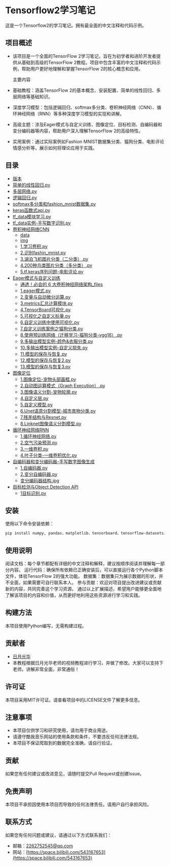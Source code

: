 # Tensorflow2学习笔记

这是一个Tensorflow2的学习笔记。拥有最全面的中文注释和代码示例。

## 项目概述

- 该项目是一个全面的TensorFlow 2学习笔记，旨在为初学者和进阶开发者提供从基础到高级的TensorFlow 2教程。项目中包含丰富的中文注释和代码示例，帮助用户更好地理解和掌握TensorFlow 2的核心概念和应用。
  
  主要内容

- 基础教程：涵盖TensorFlow 2的基本概念、安装配置、简单的线性回归、多层网络等基础知识。
- 深度学习模型：包括逻辑回归、softmax多分类、卷积神经网络（CNN）、循环神经网络（RNN）等多种深度学习模型的实现和讲解。
- 高级主题：涉及Eager模式与自定义训练、图像定位、目标检测、自编码器和变分编码器等内容，帮助用户深入理解TensorFlow 2的高级特性。
- 实用案例：通过实际案例如Fashion MNIST数据集分类、猫狗分类、电影评论情感分析等，展示如何将理论应用于实践。

## 目录

- [版本](#版本)
- [简单的线性回归.py](#简单的线性回归py)
- [多层网络.py](#多层网络py)
- [逻辑回归.py](#逻辑回归py)
- [softmax多分类和fashion_mnist数据集.py](#softmax多分类和fashion_mnist数据集py)
- [keras函数式api.py](#keras函数式apipy)
- [tf_data模块学习.py](#tf_data模块学习py)
- [tf_data实例-手写数字识别.py](#tf_data实例-手写数字识别py)
- [卷积神经网络CNN](#卷积神经网络cnn)
  - [data](#data)
  - [img](#img)
  - [1.学习卷积.py](#1学习卷积py)
  - [2.识别fashin_mnist.py](#2识别fashin_mnistpy)
  - [3.湖泊飞机图片分类（二分类）.py](#3湖泊飞机图片分类二分类py)
  - [4.200种鸟类图片分类（多分类）.py](#42000种鸟类图片分类多分类py)
  - [5.tf.keras序列问题-电影评论.py](#5tfkeras序列问题-电影评论py)
- [Eager模式与自定义训练](#eager模式与自定义训练)
  - [通透！必会的 6 大卷积神经网络架构_files](#通透必会的-6-大卷积神经网络架构_files)
  - [1.eager模式.py](#1eager模式py)
  - [2.变量与自动微分运算.py](#2变量与自动微分运算py)
  - [3.metrics汇总计算模块.py](#3metrics汇总计算模块py)
  - [4.TensorBoard可视化.py](#4tensorboard可视化py)
  - [5.可视化之自定义标量.py](#5可视化之自定义标量py)
  - [6.自定义训练中使用可视化.py](#6自定义训练中使用可视化py)
  - [7.自定义训练案例之猫狗分类.py](#7自定义训练案例之猫狗分类py)
  - [8.使用预训练网络（迁移学习-猫狗分类-vgg16）.py](#8使用预训练网络迁移学习-猫狗分类-vgg16py)
  - [9.多输出模型实例-颜色&衣服分类.py](#9多输出模型实例-颜色衣服分类py)
  - [10.多输出模型实例-自定义损失.py](#10多输出模型实例-自定义损失py)
  - [11.模型的保存与恢复.py](#11模型的保存与恢复py)
  - [12.模型的保存与恢复2.py](#12模型的保存与恢复2py)
  - [13.模型的保存与恢复3.py](#13模型的保存与恢复3py)
- [图像定位](#图像定位)
  - [1.图像定位-宠物头部画框.py](#1图像定位-宠物头部画框py)
  - [2.自动图运算模式（Graph Execution）.py](#2自动图运算模式graph-executionpy)
  - [3.图像语义分割-宠物轮廓.py](#3图像语义分割-宠物轮廓py)
  - [4.自定义层.py](#4自定义层py)
  - [5.自定义模型.py](#5自定义模型py)
  - [6.Unet语意分割模型-城市景物分类.py](#6unet语意分割模型-城市景物分类py)
  - [7.残差结构与Resnet.py](#7残差结构与resnetpy)
  - [8.Linknet图像语义分割模型.py](#8linknet图像语义分割模型py)
- [循环神经网络RNN](#循环神经网络rnn)
  - [1.循环神经网络.py](#1循环神经网络py)
  - [2.空气污染预测.py](#2空气污染预测py)
  - [3.一维卷积.py](#3一维卷积py)
  - [4.叶子分类-一维卷积优化.py](#4叶子分类-一维卷积优化py)
- [自编码器和变分编码器-手写数字图像生成](#自编码器和变分编码器-手写数字图像生成)
  - [1.自编码器.py](#1自编码器py)
  - [2.变分自编码器.py](#2变分自编码器py)
  - [变分编码器结构.jpg](#变分编码器结构jpg)
- [目标检测与Object Detection API](#目标检测与object-detection-api)
  - [1目标识别.py](#1目标识别py)

## 安装

使用以下命令安装依赖：

```bash
pip install numpy, pandas，matplotlib，tensorboard，tensorflow-datasets，tensorflow, glob, lxml
```

## 使用说明
阅读文档：每个章节都配有详细的中文注释和解释，建议按顺序阅读并理解每一部分内容。
运行代码：确保所有依赖已正确安装后，可以直接运行各个Python脚本文件，体验TensorFlow 2的强大功能。
数据集：数据集只为展示数据的形状，并不全面，如果需要可自行联系本人。
参与贡献：欢迎对项目提出改进建议或贡献新的内容，共同完善这个学习资源。
通过以上扩展描述，希望用户能够更全面地了解该项目的内容和价值，从而更好地利用这些资源进行学习和实践。


## 构建方法

本项目使用Python编写，无需构建过程。
## 贡献者

- [日月光华](https://study.163.com/course/courseMain.htm?courseId=1004573006&_trace_c_p_k2_=a545557bf66342f7b06c4c2de9a029d7)
- 本教程根据日月光华老师的视频教程进行学习，并做了修改。大家可以支持下老师。讲解非常全面，非常通俗！

## 许可证

本项目采用MIT许可证。请查看项目中的LICENSE文件了解更多信息。


## 注意事项

- 本项目仅供学习和研究使用，请勿用于商业用途。
- 请遵守酷我音乐网站的使用条款和条件，不要违反任何法律法规。
- 本项目不保证爬取到的数据完全准确，请自行验证。


## 贡献

如果您有任何建议或改进意见，请随时提交Pull Request或创建Issue。

## 免责声明

本项目不承担因使用本项目而导致的任何法律责任。请用户自行承担风险。

## 联系方式

如果您有任何问题或建议，请通过以下方式联系我们：

- 邮箱：[2262752545@qq.com](mailto:2262752545@qq.com)
- 网站：[https://space.bilibili.com/543167653](https://space.bilibili.com/543167653)